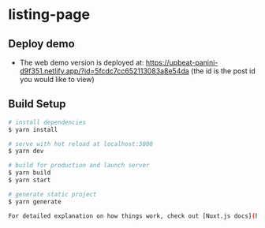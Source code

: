# listing-page

## Deploy demo

- The web demo version is deployed at: https://upbeat-panini-d9f351.netlify.app/?id=5fcdc7cc652113083a8e54da (the id is the post id you would like to view)

## Build Setup

```bash
# install dependencies
$ yarn install

# serve with hot reload at localhost:3000
$ yarn dev

# build for production and launch server
$ yarn build
$ yarn start

# generate static project
$ yarn generate

For detailed explanation on how things work, check out [Nuxt.js docs](https://nuxtjs.org).
```
